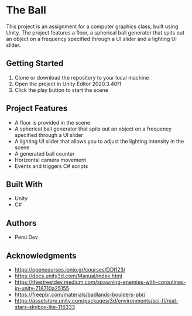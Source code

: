 # The Ball
This project is an assignment for a computer graphics class, built using Unity. The project features a floor, a spherical ball generator that spits out an object on a frequency specified through a UI slider and a lighting UI slider.

## Getting Started
1. Clone or download the repository to your local machine
2. Open the project in Unity Editor 2020.3.40f1
3. Click the play button to start the scene

## Project Features
- A floor is provided in the scene
- A spherical ball generator that spits out an object on a frequency specified through a UI slider 
- A lighting UI slider that allows you to adjust the lighting intensity in the scene
- A generated ball counter
- Horizontal camera movement
- Events and triggers C# scripts

## Built With
- Unity
- C#

## Authors
- Persi.Dev

## Acknowledgments
- https://opencourses.ionio.gr/courses/DDI123/
- https://docs.unity3d.com/Manual/index.html
- https://thestreetdev.medium.com/spawning-enemies-with-coroutines-in-unity-718710a25155
- https://freepbr.com/materials/badlands-boulders-pbr/
- https://assetstore.unity.com/packages/3d/environments/sci-fi/real-stars-skybox-lite-116333
